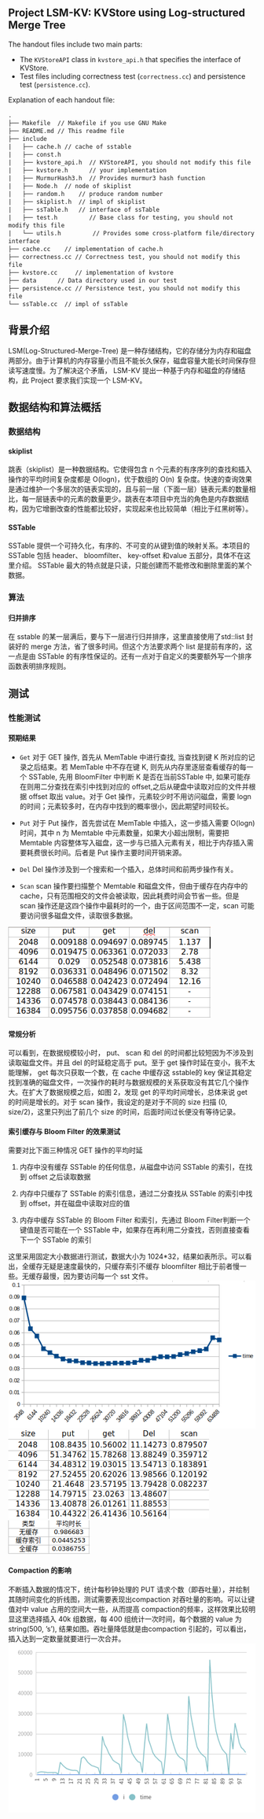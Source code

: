 ## Project LSM-KV: KVStore using Log-structured Merge Tree


The handout files include two main parts:

- The `KVStoreAPI` class in `kvstore_api.h` that specifies the interface of KVStore.
- Test files including correctness test (`correctness.cc`) and persistence test (`persistence.cc`).

Explanation of each handout file:

```text
.
├── Makefile  // Makefile if you use GNU Make
├── README.md // This readme file
├── include
|   ├── cache.h // cache of sstable
|   ├── const.h
|   ├── kvstore_api.h  // KVStoreAPI, you should not modify this file
|   ├── kvstore.h      // your implementation
|   ├── MurmurHash3.h  // Provides murmur3 hash function
|   ├── Node.h  // node of skiplist
|   ├── random.h    // produce random number
|   ├── skiplist.h  // impl of skiplist
|   ├── ssTable.h   // interface of ssTable
|   ├── test.h         // Base class for testing, you should not modify this file
|   └── utils.h         // Provides some cross-platform file/directory interface
├── cache.cc    // implementation of cache.h
├── correctness.cc // Correctness test, you should not modify this file
├── kvstore.cc     // implementation of kvstore
├── data      // Data directory used in our test
├── persistence.cc // Persistence test, you should not modify this file
└── ssTable.cc  // impl of ssTable
```

## 背景介绍

LSM(Log-Structured-Merge-Tree) 是一种存储结构，它的存储分为内存和磁盘两部分。由于计算机的内存容量小而且不能长久保存，磁盘容量大能长时间保存但读写速度慢。为了解决这个矛盾， LSM-KV 提出一种基于内存和磁盘的存储结构，此 Project 要求我们实现一个 LSM-KV。


## 数据结构和算法概括

### 数据结构

#### skiplist

跳表（skiplist）是一种数据结构。它使得包含 n 个元素的有序序列的查找和插入操作的平均时间复杂度都是 O(logn)，优于数组的 O(n) 复杂度。快速的查询效果是通过维护一个多层次的链表实现的，且与前一层（下面一层）链表元素的数量相比，每一层链表中的元素的数量更少。跳表在本项目中充当的角色是内存数据结构，因为它增删改查的性能都比较好，实现起来也比较简单（相比于红黑树等）。

#### SSTable

SSTable 提供一个可持久化，有序的、不可变的从键到值的映射关系。本项目的 SSTable 包括 header、 bloomfilter、 key-offset 和value 五部分，具体不在这里介绍。 SSTable 最大的特点就是只读，只能创建而不能修改和删除里面的某个数据。

### 算法

#### 归并排序

在 sstable 的某一层满后，要与下一层进行归并排序，这里直接使用了std::list 封装好的 merge 方法，省了很多时间。但这个方法要求两个 list 是提前有序的，这一点是由 SSTable 的有序性保证的。还有一点对于自定义的类要额外写一个排序函数表明排序规则。

## 测试

### 性能测试

#### 预期结果

* `Get` 对于 GET 操作, 首先从 MemTable 中进行查找, 当查找到键 K 所对应的记录之后结束。若 MemTable 中不存在键 K, 则先从内存里逐层查看缓存的每一个 SSTable, 先用 BloomFilter 中判断 K 是否在当前SSTable 中, 如果可能存在则用二分查找在索引中找到对应的 offset,之后从硬盘中读取对应的文件并根据 offset 取出 value。对于 Get 操作，元素较少时不用访问磁盘，需要 logn 的时间；元素较多时，在内存中找到的概率很小，因此期望时间较长。

* `Put` 对于 Put 操作，首先尝试在 MemTable 中插入，这一步插入需要 O(logn) 时间，其中 n 为 Memtable 中元素数量，如果大小超出限制，需要把 Memtable 内容整体写入磁盘，这一步与已插入元素有关，相比于内存插入需要耗费很长时间。后者是 Put 操作主要时间开销来源。

* `Del` Del 操作涉及到一个搜索和一个插入，总体时间和前两步操作有关。

* `Scan` scan 操作要扫描整个 Memtable 和磁盘文件，但由于缓存在内存中的cache，只有范围相交的文件会被读取，因此耗费时间会节省一些。但是 scan 操作还是这四个操作中最耗时的一个，由于区间范围不一定，scan 可能要访问很多磁盘文件，读取很多数据。

![图 1: 操作延时单位： ms](./1.bmp "图 1: 操作延时单位： ms")

#### 常规分析
可以看到，在数据规模较小时， put、 scan 和 del 的时间都比较短因为不涉及到读取磁盘文件。并且 del 的时延稳定高于 put。至于 get 操作时延在变小，我不太能理解， get 每次只获取一个数，在 cache 中缓存这 sstable的 key 保证其稳定找到准确的磁盘文件，一次操作的耗时与数据规模的关系获取没有其它几个操作大。在扩大了数据规模之后，如图 2，发现 get 的平均时间增长，总体来说 get 的时间是增长的。对于 scan 操作，我设定的是对于不同的 size 扫描 (0, size/2)，这里只列出了前几个 size 的时间，后面时间过长便没有等待记录。

#### 索引缓存与 Bloom Filter 的效果测试
需要对比下面三种情况 GET 操作的平均时延
1. 内存中没有缓存 SSTable 的任何信息，从磁盘中访问 SSTable 的索引，在找到 offset 之后读取数据

2. 内存中只缓存了 SSTable 的索引信息，通过二分查找从 SSTable 的索引中找到 offset，并在磁盘中读取对应的值

3. 内存中缓存 SSTable 的 Bloom Filter 和索引，先通过 Bloom Filter判断一个键值是否可能在一个 SSTable 中，如果存在再利用二分查找，否则直接查看下一个 SSTable 的索引

这里采用固定大小数据进行测试，数据大小为 1024*32，结果如表所示。可以看出，全缓存无疑是速度最快的，只缓存索引不缓存 bloomfilter 相比于前者慢一些。无缓存最慢，因为要访问每一个 sst 文件。
![图 2: get 时间随 size 变化单位： ms](./2.bmp "图 2: get 时间随 size 变化单位： ms")
![图 3: 吞吐量](./3.bmp "图 3: 吞吐量")
![图 4: 不同缓存下的平均 get 用时](./4.bmp "图 4: 不同缓存下的平均 get 用时")


#### Compaction 的影响
不断插入数据的情况下，统计每秒钟处理的 PUT 请求个数（即吞吐量），并绘制其随时间变化的折线图，测试需要表现出compaction 对吞吐量的影响。可以让键值对中 value 占用的空间大一些，从而提高 compaction的频率，这样效果比较明显这里选择插入 40k 组数据，每 400 组统计一次时间，每个数据的 value 为 string(500, ’s’), 结果如图。吞吐量降低就是由compaction 引起的，可以看出，插入达到一定数量就要进行一次合并。
![图 5: compaction 对 get 吞吐量的影响](./5.bmp "图 5: compaction 对 get 吞吐量的影响")
